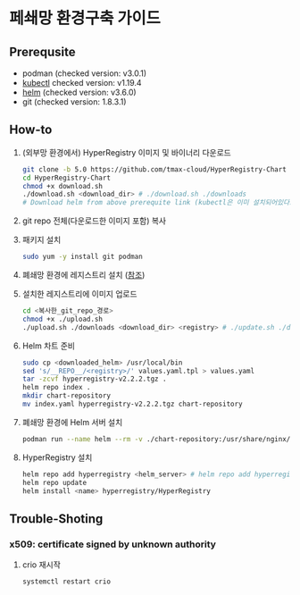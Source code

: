 # 페쇄망 환경구축 가이드


## Prerequsite
* podman (checked version: v3.0.1)
* [kubectl](https://kubernetes.io/ko/docs/tasks/tools/install-kubectl-linux/) checked version: v1.19.4
* [helm](https://helm.sh/docs/intro/install/) (checked version: v3.6.0)
* git (checked version: 1.8.3.1)

## How-to

1. (외부망 환경에서) HyperRegistry 이미지 및 바이너리 다운로드 
   ```bash
   git clone -b 5.0 https://github.com/tmax-cloud/HyperRegistry-Chart
   cd HyperRegistry-Chart
   chmod +x download.sh
   ./download.sh <download_dir> # ./download.sh ./downloads
   # Download helm from above prerequite link (kubectl은 이미 설치되어있다고 가정)
   ```

2. git repo 전체(다운로드한 이미지 포함) 복사 

3. 패키지 설치
   ```bash
   sudo yum -y install git podman
   ```

4. 폐쇄망 환경에 레지스트리 설치 ([참조](https://github.com/tmax-cloud/install-registry/tree/5.0))

5. 설치한 레지스트리에 이미지 업로드
   ```bash
   cd <복사한_git_repo_경로>
   chmod +x ./upload.sh
   ./upload.sh ./downloads <download_dir> <registry> # ./update.sh ./downloads 172.22.11.2:5000
   ```

6. Helm 차트 준비
   ```bash
   sudo cp <downloaded_helm> /usr/local/bin
   sed 's/__REPO__/<registry>/' values.yaml.tpl > values.yaml 
   tar -zcvf hyperregistry-v2.2.2.tgz .
   helm repo index .
   mkdir chart-repository
   mv index.yaml hyperregistry-v2.2.2.tgz chart-repository
   ```

7. 폐쇄망 환경에 Helm 서버 설치
   ```bash
   podman run --name helm --rm -v ./chart-repository:/usr/share/nginx/html -p 8080:80 -d docker.io/nginx
   ```

8. HyperRegistry 설치
   ```bash
   helm repo add hyperregistry <helm_server> # helm repo add hyperregistry http://172.22.11.2:8080
   helm repo update
   helm install <name> hyperregistry/HyperRegistry 
   ```

## Trouble-Shoting
### x509: certificate signed by unknown authority
1. crio 재시작
   ```bash
   systemctl restart crio
   ```
